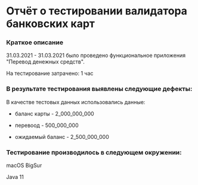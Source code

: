# Отчёт о тестировании валидатора банковских карт

### Краткое описание

31.03.2021 - 31.03.2021 было проведено функциональное приложения "Перевод денежных средств".

На тестирование затрачено: 1 час

### В результате тестирования выявлены следующие дефекты:



В качестве тестовых данных использовались данные:

* баланс карты - 2_000_000_000

* перевоод - 500_000_000

* ожидаемый баланс - 2_500_000_000


### Тестирование производилось в следующем окружении:

macOS BigSur

Java 11

